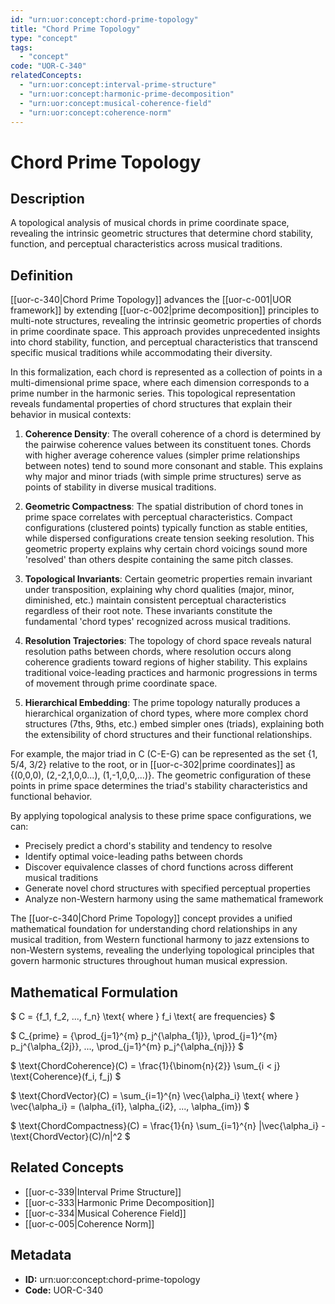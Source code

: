 ```yaml
---
id: "urn:uor:concept:chord-prime-topology"
title: "Chord Prime Topology"
type: "concept"
tags:
  - "concept"
code: "UOR-C-340"
relatedConcepts:
  - "urn:uor:concept:interval-prime-structure"
  - "urn:uor:concept:harmonic-prime-decomposition"
  - "urn:uor:concept:musical-coherence-field"
  - "urn:uor:concept:coherence-norm"
---
```


# Chord Prime Topology

## Description

A topological analysis of musical chords in prime coordinate space, revealing the intrinsic geometric structures that determine chord stability, function, and perceptual characteristics across musical traditions.

## Definition

[[uor-c-340|Chord Prime Topology]] advances the [[uor-c-001|UOR framework]] by extending [[uor-c-002|prime decomposition]] principles to multi-note structures, revealing the intrinsic geometric properties of chords in prime coordinate space. This approach provides unprecedented insights into chord stability, function, and perceptual characteristics that transcend specific musical traditions while accommodating their diversity.

In this formalization, each chord is represented as a collection of points in a multi-dimensional prime space, where each dimension corresponds to a prime number in the harmonic series. This topological representation reveals fundamental properties of chord structures that explain their behavior in musical contexts:

1. **Coherence Density**: The overall coherence of a chord is determined by the pairwise coherence values between its constituent tones. Chords with higher average coherence values (simpler prime relationships between notes) tend to sound more consonant and stable. This explains why major and minor triads (with simple prime structures) serve as points of stability in diverse musical traditions.

2. **Geometric Compactness**: The spatial distribution of chord tones in prime space correlates with perceptual characteristics. Compact configurations (clustered points) typically function as stable entities, while dispersed configurations create tension seeking resolution. This geometric property explains why certain chord voicings sound more 'resolved' than others despite containing the same pitch classes.

3. **Topological Invariants**: Certain geometric properties remain invariant under transposition, explaining why chord qualities (major, minor, diminished, etc.) maintain consistent perceptual characteristics regardless of their root note. These invariants constitute the fundamental 'chord types' recognized across musical traditions.

4. **Resolution Trajectories**: The topology of chord space reveals natural resolution paths between chords, where resolution occurs along coherence gradients toward regions of higher stability. This explains traditional voice-leading practices and harmonic progressions in terms of movement through prime coordinate space.

5. **Hierarchical Embedding**: The prime topology naturally produces a hierarchical organization of chord types, where more complex chord structures (7ths, 9ths, etc.) embed simpler ones (triads), explaining both the extensibility of chord structures and their functional relationships.

For example, the major triad in C (C-E-G) can be represented as the set {1, 5/4, 3/2} relative to the root, or in [[uor-c-302|prime coordinates]] as {(0,0,0), (2,-2,1,0,0...), (1,-1,0,0,...)}. The geometric configuration of these points in prime space determines the triad's stability characteristics and functional behavior.

By applying topological analysis to these prime space configurations, we can:

- Precisely predict a chord's stability and tendency to resolve
- Identify optimal voice-leading paths between chords
- Discover equivalence classes of chord functions across different musical traditions
- Generate novel chord structures with specified perceptual properties
- Analyze non-Western harmony using the same mathematical framework

The [[uor-c-340|Chord Prime Topology]] concept provides a unified mathematical foundation for understanding chord relationships in any musical tradition, from Western functional harmony to jazz extensions to non-Western systems, revealing the underlying topological principles that govern harmonic structures throughout human musical expression.

## Mathematical Formulation

$
C = \{f_1, f_2, ..., f_n\} \text{ where } f_i \text{ are frequencies}
$

$
C_{prime} = \{\prod_{j=1}^{m} p_j^{\alpha_{1j}}, \prod_{j=1}^{m} p_j^{\alpha_{2j}}, ..., \prod_{j=1}^{m} p_j^{\alpha_{nj}}\}
$

$
\text{ChordCoherence}(C) = \frac{1}{\binom{n}{2}} \sum_{i < j} \text{Coherence}(f_i, f_j)
$

$
\text{ChordVector}(C) = \sum_{i=1}^{n} \vec{\alpha_i} \text{ where } \vec{\alpha_i} = (\alpha_{i1}, \alpha_{i2}, ..., \alpha_{im})
$

$
\text{ChordCompactness}(C) = \frac{1}{n} \sum_{i=1}^{n} |\vec{\alpha_i} - \text{ChordVector}(C)/n|^2
$

## Related Concepts

- [[uor-c-339|Interval Prime Structure]]
- [[uor-c-333|Harmonic Prime Decomposition]]
- [[uor-c-334|Musical Coherence Field]]
- [[uor-c-005|Coherence Norm]]

## Metadata

- **ID:** urn:uor:concept:chord-prime-topology
- **Code:** UOR-C-340

